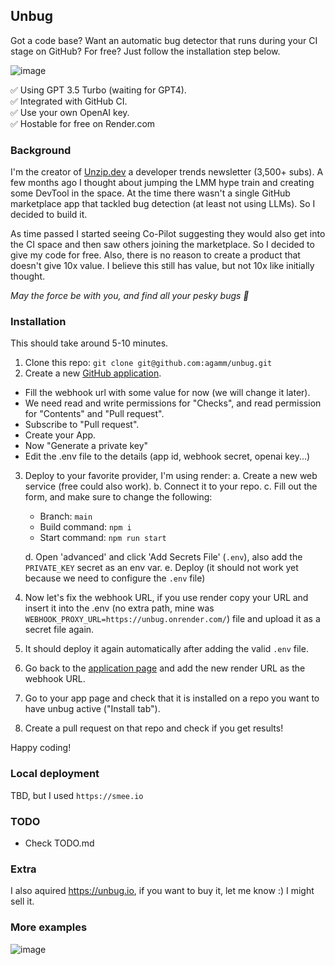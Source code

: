 ## Unbug

Got a code base? Want an automatic bug detector that runs during your CI stage on GitHub?
For free? Just follow the installation step below.

![image](https://github.com/agamm/unbug/assets/1269911/4fe94e90-8366-481b-997c-c0e45d0c0e8d)

✅ Using GPT 3.5 Turbo (waiting for GPT4).  
✅ Integrated with GitHub CI.  
✅ Use your own OpenAI key.  
✅ Hostable for free on Render.com

### Background

I'm the creator of [Unzip.dev](https://unzip.dev) a developer trends newsletter (3,500+ subs). A few months ago I thought about jumping the LMM hype train and creating some DevTool in the space. At the time there wasn't a single GitHub marketplace app
that tackled bug detection (at least not using LLMs). So I decided to build it.

As time passed I started seeing Co-Pilot suggesting they would also get into the CI space and then saw others joining the marketplace. So I decided to give my code for free. Also, there is no reason to create a product that doesn't give 10x value. I believe this still has value, but not 10x like initially  thought.

_May the force be with you, and find all your pesky bugs :pray:_

### Installation

This should take around 5-10 minutes.

1. Clone this repo: `git clone git@github.com:agamm/unbug.git`
2. Create a new [GitHub application](https://github.com/settings/apps/new).

- Fill the webhook url with some value for now (we will change it later).
- We need read and write permissions for "Checks", and read permission for "Contents" and "Pull request".
- Subscribe to "Pull request".
- Create your App.
- Now "Generate a private key"
- Edit the .env file to the details (app id, webhook secret, openai key...)

3. Deploy to your favorite provider, I'm using render:
   a. Create a new web service (free could also work).
   b. Connect it to your repo.
   c. Fill out the form, and make sure to change the following:

   - Branch: `main`
   - Build command: `npm i`
   - Start command: `npm run start`

   d. Open 'advanced' and click 'Add Secrets File' (`.env`), also add the `PRIVATE_KEY` secret as an env var.
   e. Deploy (it should not work yet because we need to configure the `.env` file)

4. Now let's fix the webhook URL, if you use render copy your URL and insert it into the .env (no extra path, mine was `WEBHOOK_PROXY_URL=https://unbug.onrender.com/`) file and upload it as a secret file again.
5. It should deploy it again automatically after adding the valid `.env` file.
6. Go back to the [application page](https://github.com/settings/apps/) and add the new render URL as the webhook URL.
7. Go to your app page and check that it is installed on a repo you want to have unbug active ("Install tab").
8. Create a pull request on that repo and check if you get results!

Happy coding!

### Local deployment

TBD, but I used `https://smee.io`

### TODO

- Check TODO.md

### Extra

I also aquired https://unbug.io, if you want to buy it, let me know :) I might sell it.

### More examples

![image](https://github.com/agamm/unbug/assets/1269911/4b310ad6-81f9-47c0-9f5a-50dec4e1861f)
